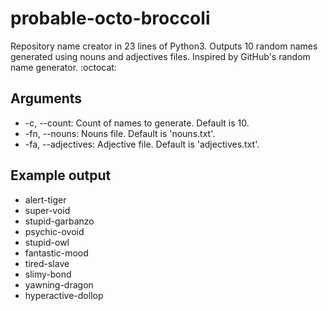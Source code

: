 # probable-octo-broccoli
Repository name creator in 23 lines of Python3. Outputs 10 random names generated using nouns and adjectives files.
Inspired by GitHub's random name generator. :octocat:

## Arguments
- -c, --count: Count of names to generate. Default is 10.
- -fn, --nouns: Nouns file. Default is 'nouns.txt'.
- -fa, --adjectives: Adjective file. Default is 'adjectives.txt'.

## Example output
- alert-tiger
- super-void
- stupid-garbanzo
- psychic-ovoid
- stupid-owl
- fantastic-mood
- tired-slave
- slimy-bond
- yawning-dragon
- hyperactive-dollop
